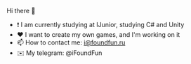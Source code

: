 Hi there 👋

- :exclamation: I am currently studying at IJunior, studying C# and Unity
- :heart: I want to create my own games, and I'm working on it
- 📫 How to contact me: i@foundfun.ru
- :envelope: My telegram: @iFoundFun
